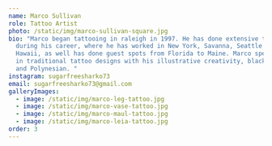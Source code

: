 ```yaml
---
name: Marco Sullivan
role: Tattoo Artist
photo: /static/img/marco-sullivan-square.jpg
bio: "Marco began tattooing in raleigh in 1997. He has done extensive traveling
  during his career, where he has worked in New York, Savanna, Seattle and
  Hawaii, as well has done guest spots from Florida to Maine. Marco specializes
  in traditional tattoo designs with his illustrative creativity, black and grey
  and Polynesian. "
instagram: sugarfreesharko73
email: sugarfreesharko73@gmail.com
galleryImages:
  - image: /static/img/marco-leg-tattoo.jpg
  - image: /static/img/marco-vase-tattoo.jpg
  - image: /static/img/marco-maul-tattoo.jpg
  - image: /static/img/marco-leia-tattoo.jpg
order: 3
---
```

